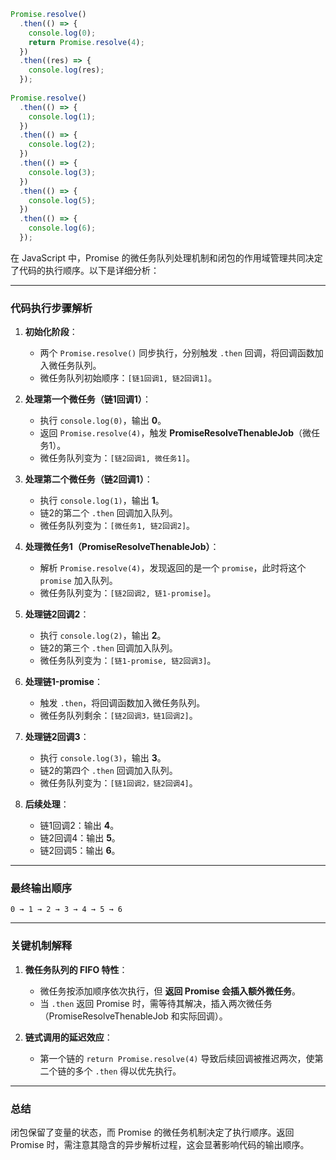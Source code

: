 ```javascript
Promise.resolve()
  .then(() => {
    console.log(0);
    return Promise.resolve(4);
  })
  .then((res) => {
    console.log(res);
  });
 
Promise.resolve()
  .then(() => {
    console.log(1);
  })
  .then(() => {
    console.log(2);
  })
  .then(() => {
    console.log(3);
  })
  .then(() => {
    console.log(5);
  })
  .then(() => {
    console.log(6);
  });
```

在 JavaScript 中，Promise 的微任务队列处理机制和闭包的作用域管理共同决定了代码的执行顺序。以下是详细分析：

---

### **代码执行步骤解析**
1. **初始化阶段**：
   - 两个 `Promise.resolve()` 同步执行，分别触发 `.then` 回调，将回调函数加入微任务队列。
   - 微任务队列初始顺序：`[链1回调1, 链2回调1]`。

2. **处理第一个微任务（链1回调1）**：
   - 执行 `console.log(0)`，输出 **0**。
   - 返回 `Promise.resolve(4)`，触发 **PromiseResolveThenableJob**（微任务1）。
   - 微任务队列变为：`[链2回调1, 微任务1]`。

3. **处理第二个微任务（链2回调1）**：
   - 执行 `console.log(1)`，输出 **1**。
   - 链2的第二个 `.then` 回调加入队列。
   - 微任务队列变为：`[微任务1, 链2回调2]`。

4. **处理微任务1（PromiseResolveThenableJob）**：
   - 解析 `Promise.resolve(4)`，发现返回的是一个 `promise`，此时将这个 `promise` 加入队列。
   - 微任务队列变为：`[链2回调2, 链1-promise]`。

5. **处理链2回调2**：
   - 执行 `console.log(2)`，输出 **2**。
   - 链2的第三个 `.then` 回调加入队列。
   - 微任务队列变为：`[链1-promise, 链2回调3]`。

6. **处理链1-promise**：
   - 触发 `.then`，将回调函数加入微任务队列。
   - 微任务队列剩余：`[链2回调3，链1回调2]`。

7. **处理链2回调3**：
   - 执行 `console.log(3)`，输出 **3**。
   - 链2的第四个 `.then` 回调加入队列。
   - 微任务队列变为：`[链1回调2，链2回调4]`。

8. **后续处理**：
   - 链1回调2：输出 **4**。
   - 链2回调4：输出 **5**。
   - 链2回调5：输出 **6**。

---

### **最终输出顺序**
```plaintext
0 → 1 → 2 → 3 → 4 → 5 → 6
```

---

### **关键机制解释**
1. **微任务队列的 FIFO 特性**：
   - 微任务按添加顺序依次执行，但 **返回 Promise 会插入额外微任务**。
   - 当 `.then` 返回 Promise 时，需等待其解决，插入两次微任务（PromiseResolveThenableJob 和实际回调）。

2. **链式调用的延迟效应**：
   - 第一个链的 `return Promise.resolve(4)` 导致后续回调被推迟两次，使第二个链的多个 `.then` 得以优先执行。

---

### **总结**
闭包保留了变量的状态，而 Promise 的微任务机制决定了执行顺序。返回 Promise 时，需注意其隐含的异步解析过程，这会显著影响代码的输出顺序。